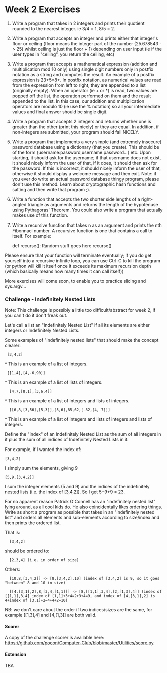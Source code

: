 Week 2 Exercises
=================

1. Write a program that takes in 2 integers and prints their quotient rounded to the nearest integer. ie 3/4 = 1, 8/5 = 2.

2. Write a program that accepts an integer and prints either that integer's floor or ceiling (floor means the integer part of the number (25.678543 -> 25) whilst ceiling is just the floor + 1) depending on user input (ie if the user types in "ceiling", you return the ceiling, etc)

3. Write a program that accepts a mathematical expression (addition and multiplication mod 10 only) using single digit numbers only in postfix notation as a string and computes the result. An example of a postfix expression is 23+5*8+. In postfix notation, as numerical values are read from the expression from left to right, they are appended to a list (originally empty). When an operator (ie + or *) is read, two values are popped off the list, the operation performed on them and the result appended to the list. In this case, our addition and multiplication operators are modulo 10 (ie use the % notation) so all your intermediate values and final answer should be single digit.

4. Write a program that accepts 2 integers and returns whether one is greater than the other (print this nicely) or they are equal. In addition, if non-integers are submitted, your program should fail NICELY.

5. Write a program that implements a very simple (and extremely insecure) password database using a dictionary (that you create). This should be of the form {username:password,username:password...} etc. Upon starting, it should ask for the username; if that username does not exist, it should nicely inform the user of that, if it does, it should then ask for the password. If this is incorrect, it should nicely inform the user of that, otherwise it should display a welcome message and then exit. Note: if you ever do write an actual password database thingy program, please don't use this method. Learn about cryptographic hash functions and salting and then write that program ;).

6. Write a function that accepts the two shorter side lengths of a right-angled triangle as arguments and returns the length of the hypotenuse using Pythagoras' Theorem. You could also write a program that actually makes use of this function.

7. Write a recursive function that takes n as an argument and prints the nth Fibonnaci number. A recursive function is one that contains a call to itself. For example:

   def recurse():
       Random stuff goes here
       recurse()

Please ensure that your function will terminate eventually; if you do get yourself into a recursive infinite loop, you can use Ctrl-C to kill the program (or python will kill it itself once it exceeds its maximum recursion depth (which basically means how many times it can call itself))

More exercises will come soon, to enable you to practice slicing and sys.argv...

### Challenge - Indefinitely Nested Lists ###

Note: This challenge is possibly a little too difficult/abstract for week 2, if you can't do it don't freak out.

Let's call a list an "Indefinitely Nested List" if all its elements are either integers or Indefinitely Nested Lists.

Some examples of "indefinitely nested lists" that should make the concept clearer:

     [3,4,2]

^ This is an example of a list of integers.

     [[1,4],[4,-6,90]]

^ This is an example of a list of lists of integers.

      [4,7,[8,1],[3,6,4]]

^ This is an example of a list of integers and lists of integers.

      [[6,8,[3,56],[5,3]],[5,6],85,62,[-32,[4,-7]]]

^ This is an example of a list of integers and lists of integers and lists of integers.

Define the "index" of an Indefinitely Nested List as the sum of all integers in it plus the sum of all indices of Indefinitely Nested Lists in it.

For example, if I wanted the index of:

    [3,4,2] 

I simply sum the elements, giving 9

    [5,9,[3,4,2]]
 
I sum the integer elements (5 and 9) and the indices of the indefinitely nested lists (i.e. the index of [3,4,2]). So I get 5+9+9 = 23.

For no apparent reason Patrick O'Connell has an "indefinitely nested list" lying around, as all cool kids do. He also coincidentally likes ordering things. Write as short a program as possible that takes in an "indefinitely nested list" and orders all elements and sub-elements according to size/index and then prints the ordered list.

That is:

      [3,4,2]   
      
should be ordered to:

      [2,3,4] (i.e. in order of size)
      
Others:

      [10,8,[3,4,2]] -> [8,[3,4,2],10] (index of [3,4,2] is 9, so it goes "between" 8 and 10 in size)

      [[4,[3,1],2],8,[3,4,[1,1]]] -> [8,[[1,1],3,4],[2,[1,3],4]] (index of [[1,1],3,4] index of [1,1]+3+4=2+3+4=9, and index of [4,[3,1],2] is 4+index of [3,1]+2=4+4+2=10)

NB: we don't care about the order if two indices/sizes are the same, for example [[1,3],4] and [4,[1,3]] are both valid.

#### Scorer ####

A copy of the challenge scorer is available here: https://github.com/pocon/Computer-Club/blob/master/Utilities/score.py

#### Extension ####

TBA
